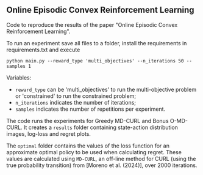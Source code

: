 ## Online Episodic Convex Reinforcement Learning

Code to reproduce the results of the paper "Online Episodic Convex Reinforcement Learning".

To run an experiment save all files to a folder, install the requirements in requirements.txt and execute

`python main.py --reward_type 'multi_objectives' --n_iterations 50 --samples 1`

Variables:
- `reward_type` can be 'multi_objectives' to run the multi-objective problem or 'constrained' to run the constrained problem;
- `n_iterations` indicates the number of iterations;
- `samples` indicates the number of repetitions per experiment.

The code runs the experiments for Greedy MD-CURL and Bonus O-MD-CURL. It creates a `results` folder containing state-action distribution images, log-loss and regret plots.

The `optimal` folder contains the values of the loss function for an approximate optimal policy to be used when calculating regret. These values are calculated using `MD-CURL`, an off-line method for CURL (using the true probability transition) from [Moreno et al. (2024)], over 2000 iterations.
